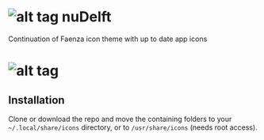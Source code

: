 # ![alt tag](https://github.com/liminalFrog/nuDelft/blob/master/logo.svg) nuDelft
Continuation of Faenza icon theme with up to date app icons 

# ![alt tag](https://github.com/liminalFrog/nuDelft/blob/master/logo.jpg)

## Installation
Clone or download the repo and move the containing folders to your `~/.local/share/icons` directory, or to `/usr/share/icons` (needs root access).
